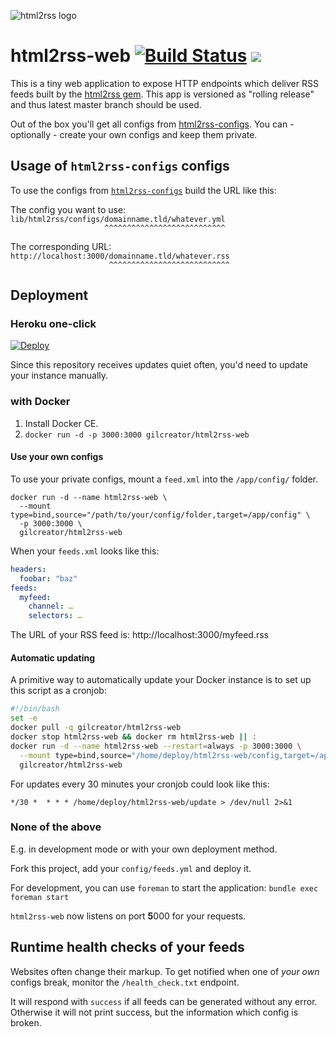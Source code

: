 ![html2rss logo](https://github.com/gildesmarais/html2rss/raw/master/support/logo.png)

# html2rss-web [![Build Status](https://travis-ci.com/gildesmarais/html2rss-web.svg?branch=master)](https://travis-ci.com/gildesmarais/html2rss-web) [![](https://images.microbadger.com/badges/version/gilcreator/html2rss-web.svg)](https://hub.docker.com/r/gilcreator/html2rss-web)

This is a tiny web application to expose HTTP endpoints which deliver RSS feeds
built by the [html2rss gem](https://github.com/gildesmarais/html2rss).
This app is versioned as "rolling release" and thus latest master branch should be used.

Out of the box you'll get all configs from [html2rss-configs](https://github.com/gildesmarais/html2rss-configs).
You can - optionally - create your own configs and keep them private.

## Usage of `html2rss-configs` configs

To use the configs from [`html2rss-configs`](https://github.com/gildesmarais/html2rss-configs) build the URL like this:

The config you want to use:  
`lib/html2rss/configs/domainname.tld/whatever.yml`  
`                     ^^^^^^^^^^^^^^^^^^^^^^^^^^^`

The corresponding URL:  
`http://localhost:3000/domainname.tld/whatever.rss`  
`                      ^^^^^^^^^^^^^^^^^^^^^^^^^^^`

## Deployment

### Heroku one-click

[![Deploy](https://www.herokucdn.com/deploy/button.png)](https://heroku.com/deploy?template=https://github.com/gildesmarais/html2rss-web)

Since this repository receives updates quiet often, you'd need to update your
instance manually.

### with Docker

1. Install Docker CE.
2. `docker run -d -p 3000:3000 gilcreator/html2rss-web`

#### Use your own configs

To use your private configs, mount a `feed.xml` into the `/app/config/` folder.

```
docker run -d --name html2rss-web \
  --mount type=bind,source="/path/to/your/config/folder,target=/app/config" \
  -p 3000:3000 \
  gilcreator/html2rss-web
```

When your `feeds.xml` looks like this:

```yml
headers:
  foobar: "baz"
feeds:
  myfeed:
    channel: …
    selectors: …
```

The URL of your RSS feed is: http://localhost:3000/myfeed.rss

#### Automatic updating

A primitive way to automatically update your Docker instance is to set up this
script as a cronjob:

```bash
#!/bin/bash
set -e
docker pull -q gilcreator/html2rss-web
docker stop html2rss-web && docker rm html2rss-web || :
docker run -d --name html2rss-web --restart=always -p 3000:3000 \
  --mount type=bind,source="/home/deploy/html2rss-web/config,target=/app/config" \
  gilcreator/html2rss-web
```

For updates every 30 minutes your cronjob could look like this:

```
*/30 *  * * * /home/deploy/html2rss-web/update > /dev/null 2>&1
```

### None of the above

E.g. in development mode or with your own deployment method.

Fork this project, add your `config/feeds.yml` and deploy it.

For development, you can use `foreman` to start the application:
`bundle exec foreman start`

`html2rss-web` now listens on port **5**000 for your requests.

## Runtime health checks of your feeds

Websites often change their markup. To get notified when one of _your own_ configs
break, monitor the `/health_check.txt` endpoint.

It will respond with `success` if all feeds can be generated without any error.
Otherwise it will not print success, but the information which config is broken.
